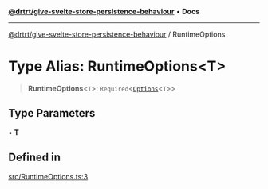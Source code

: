 [**@drtrt/give-svelte-store-persistence-behaviour**](../README.md) • **Docs**

***

[@drtrt/give-svelte-store-persistence-behaviour](../README.md) / RuntimeOptions

# Type Alias: RuntimeOptions\<T\>

> **RuntimeOptions**\<`T`\>: `Required`\<[`Options`](../interfaces/Options.md)\<`T`\>\>

## Type Parameters

• **T**

## Defined in

[src/RuntimeOptions.ts:3](https://github.com/drtrt-org/give-svelte-store-persistence-behaviour/blob/02cb20d55449ceb876b414dc098868930288fd73/src/RuntimeOptions.ts#L3)
